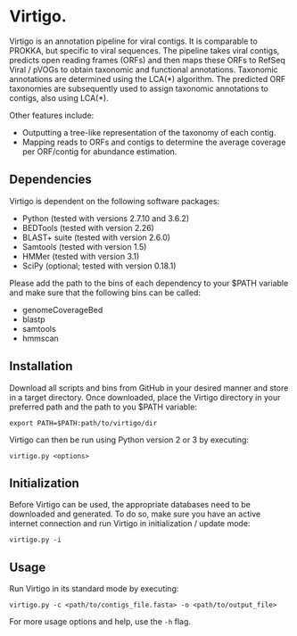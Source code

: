 # Virtigo.
Virtigo is an annotation pipeline for viral contigs. It is comparable to PROKKA, but specific to viral sequences. The pipeline takes viral contigs, predicts open reading frames (ORFs) and then maps these ORFs to RefSeq Viral / pVOGs to obtain taxonomic and functional annotations. Taxonomic annotations are determined using the LCA(\*) algorithm. The predicted ORF taxonomies are subsequently used to assign taxonomic annotations to contigs, also using LCA(\*).

Other features include:
* Outputting a tree-like representation of the taxonomy of each contig.
* Mapping reads to ORFs and contigs to determine the average coverage per ORF/contig for abundance estimation.

## Dependencies
Virtigo is dependent on the following software packages:
* Python (tested with versions 2.7.10 and 3.6.2)
* BEDTools (tested with version 2.26)
* BLAST+ suite (tested with version 2.6.0)
* Samtools (tested with version 1.5)
* HMMer (tested with version 3.1)
* SciPy (optional; tested with version 0.18.1)

Please add the path to the bins of each dependency to your $PATH variable and make sure that the following bins can be called:
* genomeCoverageBed
* blastp
* samtools
* hmmscan

## Installation
Download all scripts and bins from GitHub in your desired manner and store in a target directory. Once downloaded, place the Virtigo directory in your preferred path and the path to you $PATH variable:
```
export PATH=$PATH:path/to/virtigo/dir
```
Virtigo can then be run using Python version 2 or 3 by executing:
```
virtigo.py <options>
```

## Initialization
Before Virtigo can be used, the appropriate databases need to be downloaded and generated. To do so, make sure you have an active internet connection and run Virtigo in initialization / update mode:
```
virtigo.py -i
```

## Usage
Run Virtigo in its standard mode by executing:
```
virtigo.py -c <path/to/contigs_file.fasta> -o <path/to/output_file>
```
For more usage options and help, use the `-h` flag.


